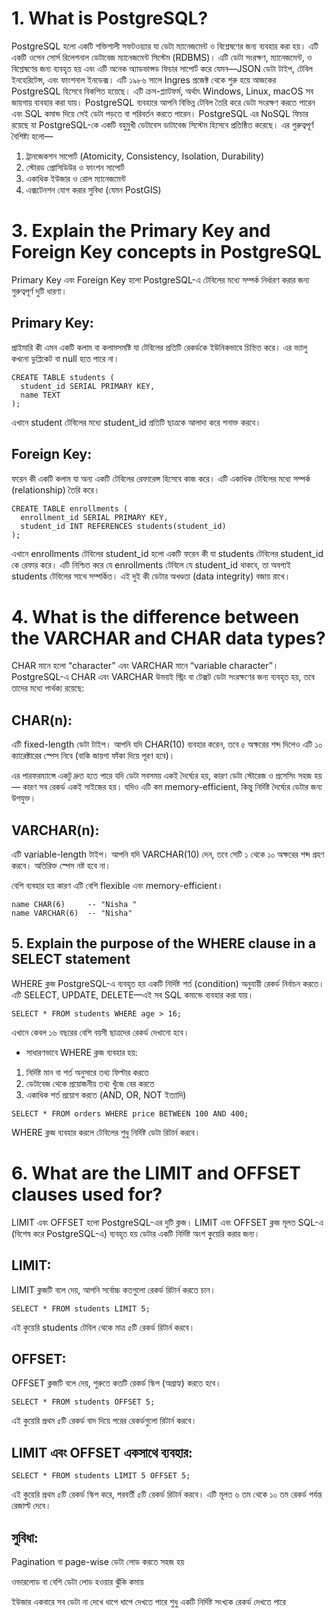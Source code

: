 # 1. What is PostgreSQL?
PostgreSQL হলো একটি শক্তিশালী সফটওয়্যার যা ডেটা ম্যানেজমেন্ট ও বিশ্লেষণের জন্য ব্যবহার করা হয়। এটি একটি ওপেন সোর্স রিলেশনাল ডেটাবেজ ম্যানেজমেন্ট সিস্টেম (RDBMS)। এটি ডেটা সংরক্ষণ, ম্যানেজমেন্ট, ও বিশ্লেষণের জন্য ব্যবহৃত হয় এবং এটি অনেক অ্যাডভান্সড ফিচার সাপোর্ট করে যেমন—JSON ডেটা টাইপ, টেবিল ইনহেরিটেন্স, এবং ফাংশনাল ইনডেক্স।
এটি ১৯৮৬ সালে Ingres প্রজেক্ট থেকে শুরু হয়ে আজকের PostgreSQL হিসেবে বিকশিত হয়েছে। এটি ক্রস-প্ল্যাটফর্ম, অর্থাৎ Windows, Linux, macOS সব জায়গায় ব্যবহার করা যায়। PostgreSQL ব্যবহারে আপনি বিভিন্ন টেবিল তৈরি করে ডেটা সংরক্ষণ করতে পারেন এবং SQL কমান্ড দিয়ে সেই ডেটা পড়তে বা পরিবর্তন করতে পারেন। PostgreSQL এর NoSQL ফিচার রয়েছে যা PostgreSQL-কে একটি বহুমুখী ডেটাবেস ডাটাবেজ সিস্টেম হিসেবে প্রতিষ্ঠিত করেছে।
এর গুরুত্বপূর্ণ বৈশিষ্ট্য হলো—
1. ট্রানজেকশন সাপোর্ট (Atomicity, Consistency, Isolation, Durability)
2. স্টোরড প্রোসিডিউর ও ফাংশন সাপোর্ট
3. একাধিক ইউজার ও রোল ম্যানেজমেন্ট
4. এক্সটেনশন যোগ করার সুবিধা (যেমন PostGIS)


# 3. Explain the Primary Key and Foreign Key concepts in PostgreSQL
Primary Key এবং Foreign Key হলো PostgreSQL-এ টেবিলের মধ্যে সম্পর্ক নির্ধারণ করার জন্য গুরুত্বপূর্ণ দুটি ধারণা।
## Primary Key:
প্রাইমারি কী এমন একটি কলাম বা কলামসমষ্টি যা টেবিলের প্রতিটি রেকর্ডকে ইউনিকভাবে চিহ্নিত করে। এর ভ্যালু কখনো ডুপ্লিকেট বা null হতে পারে না।
```
CREATE TABLE students (
  student_id SERIAL PRIMARY KEY,
  name TEXT
);

```
এখানে student টেবিলের মধ্যে student_id প্রতিটি ছাত্রকে আলাদা করে শনাক্ত করবে।
## Foreign Key:
ফরেন কী একটি কলাম যা অন্য একটি টেবিলের রেফারেন্স হিসেবে কাজ করে। এটি একাধিক টেবিলের মধ্যে সম্পর্ক (relationship) তৈরি করে।
```
CREATE TABLE enrollments (
  enrollment_id SERIAL PRIMARY KEY,
  student_id INT REFERENCES students(student_id)
);

```
এখানে enrollments টেবিলের  student_id হলো একটি ফরেন কী যা students টেবিলের student_id কে রেফার করে। এটি নিশ্চিত করে যে enrollments টেবিলে যে student_id থাকবে, তা অবশ্যই students টেবিলের সাথে সম্পর্কিত।
এই দুই কী ডেটার অখণ্ডতা (data integrity) বজায় রাখে।

# 4. What is the difference between the VARCHAR and CHAR data types?
CHAR মানে হলো “character” এবং VARCHAR মানে “variable character”। PostgreSQL-এ CHAR এবং VARCHAR উভয়ই স্ট্রিং বা টেক্সট ডেটা সংরক্ষণের জন্য ব্যবহৃত হয়, তবে তাদের মধ্যে পার্থক্য রয়েছে:
## CHAR(n):
এটি fixed-length ডেটা টাইপ। আপনি যদি CHAR(10) ব্যবহার করেন, তবে ৫ অক্ষরের শব্দ দিলেও এটি ১০ ক্যারেক্টারের স্পেস নিবে (বাকি জায়গা ফাঁকা দিয়ে পূরণ হবে)।


এর পারফরম্যান্সে একটু দ্রুত হতে পারে যদি ডেটা সবসময় একই দৈর্ঘ্যের হয়, কারণ ডেটা স্টোরেজ ও প্রসেসিং সহজ হয় — কারণ সব রেকর্ড একই সাইজের হয়। যদিও এটি কম memory-efficient, কিন্তু নির্দিষ্ট দৈর্ঘ্যের ডেটার জন্য উপযুক্ত।


## VARCHAR(n):
এটি variable-length টাইপ। আপনি যদি VARCHAR(10) দেন, তবে সেটি ১ থেকে ১০ অক্ষরের শব্দ গ্রহণ করবে। অতিরিক্ত স্পেস নষ্ট হবে না।


বেশি ব্যবহার হয় কারণ এটি বেশি flexible এবং memory-efficient।


```
name CHAR(6)     -- "Nisha "
name VARCHAR(6)  -- "Nisha"

```

## 5. Explain the purpose of the WHERE clause in a SELECT statement
WHERE ক্লজ PostgreSQL-এ ব্যবহৃত হয় একটি নির্দিষ্ট শর্ত (condition) অনুযায়ী রেকর্ড নির্বাচন করতে। এটি SELECT, UPDATE, DELETE—এই সব SQL কমান্ডে ব্যবহার করা যায়।
```
SELECT * FROM students WHERE age > 16;
```
এখানে কেবল ১৬ বছরের বেশি বয়সী ছাত্রদের রেকর্ড দেখানো হবে।
- সাধারণভাবে WHERE ক্লজ ব্যবহার হয়:
1. নির্দিষ্ট মান বা শর্ত অনুসারে তথ্য ফিল্টার করতে
2. ডেটাবেজ থেকে প্রয়োজনীয় তথ্য খুঁজে বের করতে
3. একাধিক শর্ত প্রয়োগ করতে (AND, OR, NOT ইত্যাদি)

```
SELECT * FROM orders WHERE price BETWEEN 100 AND 400;
```
WHERE ক্লজ ব্যবহার করলে টেবিলের শুধু নির্দিষ্ট ডেটা রিটার্ন করবে। 

# 6. What are the LIMIT and OFFSET clauses used for?
LIMIT এবং OFFSET হলো PostgreSQL-এর দুটি ক্লজ। LIMIT এবং OFFSET ক্লজ মূলত SQL-এ (বিশেষ করে PostgreSQL-এ) ব্যবহৃত হয় ডেটার একটি নির্দিষ্ট অংশ কুয়েরি করার জন্য। 

## LIMIT:
LIMIT ক্লজটি বলে দেয়, আপনি সর্বোচ্চ কতগুলো রেকর্ড রিটার্ন করতে চান।
```
SELECT * FROM students LIMIT 5;
```
এই কুয়েরি students টেবিল থেকে মাত্র ৫টি রেকর্ড রিটার্ন করবে।

## OFFSET:
OFFSET ক্লজটি বলে দেয়, শুরুতে কতটি রেকর্ড স্কিপ (অগ্রাহ্য) করতে হবে।
```
SELECT * FROM students OFFSET 5;
```
এই কুয়েরি প্রথম ৫টি রেকর্ড বাদ দিয়ে পরের রেকর্ডগুলো রিটার্ন করবে।

## LIMIT এবং OFFSET একসাথে ব্যবহার:
```
SELECT * FROM students LIMIT 5 OFFSET 5;
```
এই কুয়েরি প্রথম ৫টি রেকর্ড স্কিপ করে, পরবর্তী ৫টি রেকর্ড রিটার্ন করবে।
 এটি মূলত ৬ তম থেকে ১০ তম রেকর্ড পর্যন্ত রেজাল্ট দেবে।



## সুবিধা:
Pagination বা page-wise ডেটা লোড করতে সহজ হয়


ওভারলোড বা বেশি ডেটা লোড হওয়ার ঝুঁকি কমায়


ইউজার একবারে সব ডেটা না দেখে ধাপে ধাপে দেখতে পারে
শুধু একটি নির্দিষ্ট সংখ্যক রেকর্ড দেখতে পারে





